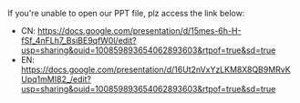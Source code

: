 If you're unable to open our PPT file, plz access the link below:
- CN: https://docs.google.com/presentation/d/15mes-6h-H-fSf_4nFLh7_BsiBE9qfW0l/edit?usp=sharing&ouid=100859893654062893603&rtpof=true&sd=true
- EN: https://docs.google.com/presentation/d/16Ut2nVxYzLKM8X8QB9MRvKUpq1mMI82_/edit?usp=sharing&ouid=100859893654062893603&rtpof=true&sd=true